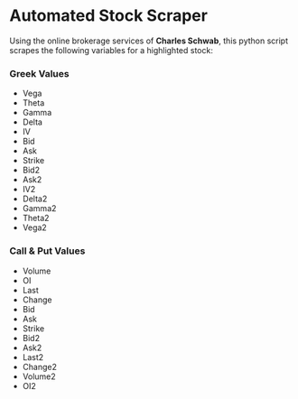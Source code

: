 # Automated Stock Scraper
Using the online brokerage services of **Charles Schwab**, this python script scrapes the following variables for a highlighted stock:
### Greek Values
+ Vega
+ Theta
+ Gamma
+ Delta
+ IV
+ Bid
+ Ask 
+ Strike
+ Bid2
+ Ask2
+ IV2
+ Delta2
+ Gamma2
+ Theta2
+ Vega2

### Call & Put Values
+ Volume
+ OI
+ Last
+ Change
+ Bid
+ Ask
+ Strike
+ Bid2
+ Ask2
+ Last2
+ Change2
+ Volume2
+ OI2
